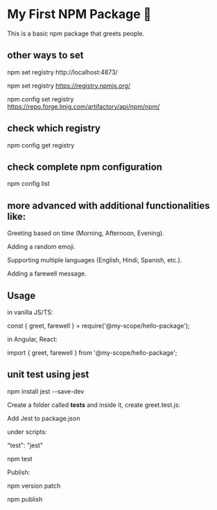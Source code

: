 # My First NPM Package 🎯

This is a basic npm package that greets people.

## other ways to set

npm set registry http://localhost:4873/

npm set registry https://registry.npmjs.org/

npm config set registry https://repo.forge.lmig.com/artifactory/api/npm/npm/ 

## check which registry

npm config get registry

## check complete npm configuration

npm config list


## more advanced with additional functionalities like:

Greeting based on time (Morning, Afternoon, Evening). 

Adding a random emoji.

Supporting multiple languages (English, Hindi, Spanish, etc.).

Adding a farewell message.

## Usage

in vanilla JS/TS:

const { greet, farewell } = require('@my-scope/hello-package');

in Angular, React:

import { greet, farewell } from '@my-scope/hello-package';

## unit test using jest

npm install jest --save-dev

Create a folder called __tests__ and inside it, create greet.test.js:

Add Jest to package.json

under scripts:

   "test": "jest"

npm test
 
 Publish:
 
 npm version patch
 
npm publish
